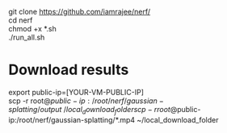 git clone https://github.com/iamrajee/nerf/  
cd nerf  
chmod +x *.sh  
./run_all.sh  

# Download results
export public-ip=[YOUR-VM-PUBLIC-IP]  
scp -r root@$public-ip:/root/nerf/gaussian-splatting/output ~/local_download_folder  
scp -r root@$public-ip:/root/nerf/gaussian-splatting/*.mp4 ~/local_download_folder  
